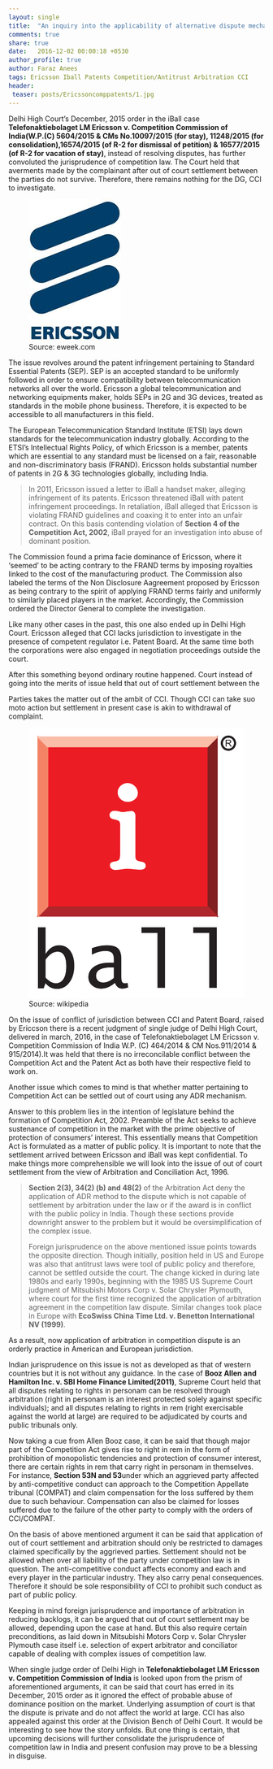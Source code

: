 ```yaml
---
layout: single
title:  "An inquiry into the applicability of alternative dispute mechanism into competition disputes"
comments: true
share: true
date:   2016-12-02 00:00:18 +0530
author_profile: true
author: Faraz Anees
tags: Ericsson Iball Patents Competition/Antitrust Arbitration CCI
header:
 teaser: posts/Ericssoncomppatents/1.jpg
---
```

Delhi High Court’s December, 2015 order in the iBall case <b>Telefonaktiebolaget LM Ericsson v. Competition Commission of India(W.P.(C) 5604/2015 & CMs No.10097/2015 (for stay), 11248/2015 (for consolidation),16574/2015 (of R-2 for dismissal of petition) & 16577/2015 (of R-2 for vacation of stay)</b>, instead of resolving disputes, has further convoluted the jurisprudence of competition law. The Court held that averments made by the complainant after out of court settlement between the parties do not survive. Therefore, there remains nothing for the DG, CCI to investigate.

<figure class="half">
<a href="/images/posts/Ericssoncomppatents/1.jpg"><img src="/images/posts/Ericssoncomppatents/1.jpg"></a>
<figcaption>Source: eweek.com </figcaption>
</figure>

The issue revolves around the patent infringement pertaining to Standard Essential Patents (SEP). SEP is an accepted standard to be uniformly followed in order to ensure compatibility between telecommunication networks all over the world. Ericsson a global telecommunication and networking equipments maker, holds SEPs in 2G and 3G devices, treated as standards in the mobile phone business. Therefore, it is expected to be accessible to all manufacturers in this field.

The European Telecommunication Standard Institute (ETSI) lays down standards for the telecommunication industry globally. According to the ETSI’s Intellectual Rights Policy, of which Ericsson is a member, patents which are essential to any standard must be licensed on a fair, reasonable and non-discriminatory basis (FRAND). Ericsson holds substantial number of patents in 2G & 3G technologies globally, including India.

<blockquote>
In 2011, Ericsson issued a letter to iBall a handset maker, alleging infringement of its patents. Ericsson threatened iBall with patent infringement proceedings. In retaliation, iBall alleged that Ericsson is violating FRAND guidelines and coaxing it to enter into an unfair contract. On this basis contending violation of <b>Section 4 of the Competition Act, 2002</b>, iBall prayed for an investigation into abuse of dominant position.
</blockquote>

The Commission found a prima facie dominance of Ericsson, where it ‘seemed’ to be acting contrary to the FRAND terms by imposing royalties linked to the cost of the manufacturing product. The Commission also labeled the terms of the Non Disclosure Aagreement proposed by Ericsson as being contrary to the spirit of applying FRAND terms fairly and uniformly to similarly placed players in the market. Accordingly, the Commission ordered the Director General to complete the investigation.

Like many other cases in the past, this one also ended up in Delhi High Court. Ericsson alleged that CCI lacks jurisdiction to investigate in the presence of competent regulator i.e. Patent Board. At the same time both the corporations were also engaged in negotiation proceedings outside the court.

After this something beyond ordinary routine happened. Court instead of going into the merits of issue held that out of court settlement between the

Parties takes the matter out of the ambit of CCI. Though CCI can take suo moto action but settlement in present case is akin to withdrawal of complaint.

<figure class="half">
<a href="/images/posts/Ericssoncomppatents/2.jpg"><img src="/images/posts/Ericssoncomppatents/2.jpg"></a>
<figcaption>Source: wikipedia </figcaption>
</figure>

On the issue of conflict of jurisdiction between CCI and Patent Board, raised by Ericcson there is a recent judgment of single judge of Delhi High Court, delivered in march, 2016, in the case of Telefonaktiebolaget LM Ericsson v. Competition Commission of India W.P. (C) 464/2014 & CM Nos.911/2014 & 915/2014).It was held that there is no irreconcilable conflict between the Competition Act and the Patent Act as both have their respective field to work on.

Another issue which comes to mind is that whether matter pertaining to Competition Act can be settled out of court using any ADR mechanism.

Answer to this problem lies in the intention of legislature behind the formation of Competition Act, 2002. Preamble of the Act seeks to achieve sustenance of competition in the market with the prime objective of protection of consumers’ interest. This essentially means that Competition Act is formulated as a matter of public policy. It is important to note that the settlement arrived between Ericsson and iBall was kept confidential. To make things more comprehensible we will look into the issue of out of court settlement from the view of Arbitration and Conciliation Act, 1996.

<blockquote>
<b>Section 2(3), 34(2) (b) and 48(2)</b>  of the Arbitration Act deny the application of ADR method to the dispute which is not capable of settlement by arbitration under the law or if the award is in conflict with the public policy in India. Though these sections provide downright answer to the problem but it would be oversimplification of the complex issue.

Foreign jurisprudence on the above mentioned issue points towards the opposite direction. Though initially, position held in US and Europe was also that antitrust laws were tool of public policy and therefore, cannot be settled outside the court. The change kicked in during late 1980s and early 1990s, beginning with the 1985 US Supreme Court judgment of Mitsubishi Motors Corp v. Solar Chrysler Plymouth, where court for the first time recognized the application of arbitration agreement in the competition law dispute. Similar changes took place in Europe with <b>EcoSwiss China Time Ltd. v. Benetton International NV (1999)</b>.
</blockquote>

As a result, now application of arbitration in competition dispute is an orderly practice in American and European jurisdiction.

Indian jurisprudence on this issue is not as developed as that of western countries but it is not without any guidance. In the case of <b>Booz Allen and Hamilton Inc.  v.  SBI Home Finance Limited(2011)</b>, Supreme Court held that all disputes relating to rights in personam can be resolved through arbitration (right in personam is an interest protected solely against specific individuals); and all disputes relating to rights in rem (right exercisable against the world at large) are required to be adjudicated by courts and public tribunals only.

Now taking a cue from Allen Booz case, it can be said that though major part of the Competition Act gives rise to right in rem in the form of prohibition of monopolistic tendencies and protection of consumer interest, there are certain rights in rem that carry right in personam in themselves. For instance, <b>Section 53N and 53</b>under which an aggrieved party affected by anti-competitive conduct can approach to the Competition Appellate tribunal (COMPAT) and claim compensation for the loss suffered by them due to such behaviour. Compensation can also be claimed for losses suffered due to the failure of the other party to comply with the orders of CCI/COMPAT.

On the basis of above mentioned argument it can be said that application of out of court settlement and arbitration should only be restricted to damages claimed specifically by the aggrieved parties. Settlement should not be allowed when over all liability of the party under competition law is in question. The anti-competitive conduct affects economy and each and every player in the particular industry. They also carry penal consequences. Therefore it should be sole responsibility of CCI to prohibit such conduct as part of public policy.

Keeping in mind foreign jurisprudence and importance of arbitration in reducing backlogs, it can be argued that out of court settlement  may be allowed, depending upon the case at hand. But this also require certain preconditions, as laid down in  Mitsubishi Motors Corp v. Solar Chrysler Plymouth case itself i.e. selection of expert arbitrator  and conciliator capable of dealing with complex issues of competition law.

When single judge order of Delhi High in <b>Telefonaktiebolaget LM Ericsson v. Competition Commission of India</b> is looked upon from the prism of aforementioned arguments, it can be said that court has erred in its December, 2015 order as it ignored the effect of probable abuse of dominance position on the market.  Underlying assumption of court is that the dispute is private and do not affect the world at large. CCI has also appealed against this order at the Division Bench of Delhi Court. It would be interesting to see how the story unfolds. But one thing is certain, that upcoming decisions will further consolidate the jurisprudence of competition law in India and present confusion may prove to be a blessing in disguise.

